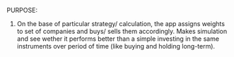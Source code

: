 PURPOSE:

1. On the base of particular strategy/ calculation, the app assigns weights to set of companies and buys/ sells them accordingly.
	Makes simulation and see wether it performs better than a simple investing in the same instruments over period of time 
  (like buying and holding long-term).
